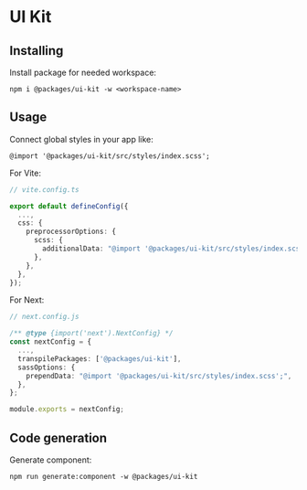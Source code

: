 # UI Kit

## Installing

Install package for needed workspace:

```
npm i @packages/ui-kit -w <workspace-name>
```

## Usage

Connect global styles in your app like:

```
@import '@packages/ui-kit/src/styles/index.scss';
```

For Vite:

```ts
// vite.config.ts

export default defineConfig({
  ...,
  css: {
    preprocessorOptions: {
      scss: {
        additionalData: "@import '@packages/ui-kit/src/styles/index.scss';",
      },
    },
  },
});
```

For Next:

```ts
// next.config.js

/** @type {import('next').NextConfig} */
const nextConfig = {
  ...,
  transpilePackages: ['@packages/ui-kit'],
  sassOptions: {
    prependData: "@import '@packages/ui-kit/src/styles/index.scss';",
  },
};

module.exports = nextConfig;
```

## Code generation

Generate component:

```
npm run generate:component -w @packages/ui-kit
```

